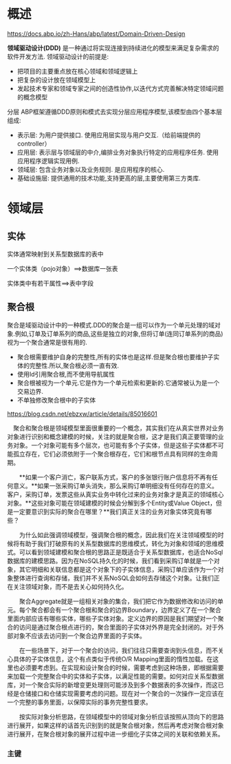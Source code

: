 # 概述

https://docs.abp.io/zh-Hans/abp/latest/Domain-Driven-Design

**领域驱动设计(DDD)** 是一种通过将实现连接到持续进化的模型来满足复杂需求的软件开发方法. 领域驱动设计的前提是:

- 把项目的主要重点放在核心领域和领域逻辑上
- 把复杂的设计放在领域模型上
- 发起技术专家和领域专家之间的创造性协作,以迭代方式完善解决特定领域问题的概念模型

分层
ABP框架遵循DDD原则和模式去实现分层应用程序模型,该模型由四个基本层组成:

- 表示层: 为用户提供接口. 使用应用层实现与用户交互.（给前端提供的controller）
- 应用层: 表示层与领域层的中介,编排业务对象执行特定的应用程序任务. 使用应用程序逻辑实现用例.
- 领域层: 包含业务对象以及业务规则. 是应用程序的核心.
- 基础设施层: 提供通用的技术功能,支持更高的层,主要使用第三方类库.

# 领域层

## 实体

实体通常映射到关系型数据库的表中

一个实体类（pojo对象）==>数据库一张表

实体类中有若干属性==>表中字段

## 聚合根

聚合是域驱动设计中的一种模式.DDD的聚合是一组可以作为一个单元处理的域对象.例如,订单及订单系列的商品,这些是独立的对象,但将订单(连同订单系列的商品)视为一个聚合通常是很有用的.



- 聚合根需要维护自身的完整性,所有的实体也是这样.但是聚合根也要维护子实体的完整性.所以,聚合根必须一直有效.
- 使用Id引用聚合根,而不使用导航属性
- 聚合根被视为一个单元.它是作为一个单元检索和更新的.它通常被认为是一个交易边界.
- 不单独修改聚合根中的子实体

https://blog.csdn.net/ebzxw/article/details/85016601

　聚合和聚合根是领域模型里面很重要的一个概念，其实我们在从真实世界对业务对象进行识别和概念建模的时候，关注的就是聚合根，这才是我们真正要管理的业务对象。一个对象可能有多个层次，也可能有多个子实体，但是这些子实体都不可能孤立存在，它们必须依附于一个聚合根存在，它们和根节点具有同样的生命周期。

　　**如果一个客户消亡，客户联系方式，客户的多张银行账户信息将不再有任何意义。**如果一张采购订单头消失，那么采购订单明细没有任何存在的意义。客户，采购订单，发票这些从真实业务中转化过来的业务对象才是真正的领域核心对象。**这些对象可能在领域建模的时候会分解到多个Entity或Value Object，但是一定要意识到实际的聚合在哪里？**我们真正关注的业务对象实体究竟有哪些？

　　为什么如此强调领域模型，强调聚合根的概念，因此我们在关注领域模型的时候将有助于我们打破原有的关系型数据库的思维模式，转化为对象和领域的思维模式。可以看到领域建模和聚合根的思路正是既适合于关系型数据库，也适合NoSql数据库的建模思路。因为在NoSQL持久化的时候，我们看到采购订单就是一个对象，其它明细和关联信息都是这个对象下的子实体信息，采购订单应该作为一个对象整体进行查询和存储，我们并不关系NoSQL会如何去存储这个对象。让我们正在关注领域对象，而不是去关心如何持久化。

　　聚合Aggregate就是一组相关对象的集合，我们把它作为数据修改和访问的单元。每个聚合都会有一个聚合根和聚合的边界Boundary，边界定义了在一个聚合里面内部应该有哪些实体，哪些子实体对象。定义边界的原因是我们期望对一个聚合的访问是通过聚合根点进行的，聚合里面的子实体对外界是完全封闭的。对于外部对象不应该去访问到一个聚合边界里面的子实体。

　　在一些场景下，对于一个聚合的访问，我们往往只需要查询到头信息，而不关心具体的子实体信息，这个有点类似于传统O/R Mapping里面的惰性加载。在这里也必须要考虑到。在实现和设计聚合的时候，需要考虑到这种场景，即根据需要来加载一个完整聚合中的实体和子实体，以满足性能的需要。如何对应关系型数据库，对一个聚合实际的新增变更处理则可能涉及到多个数据表的多次操作，而这已经是仓储接口和仓储实现需要考虑的问题。现在对一个聚合的一次操作一定应该在一个完整的事务里面，以保障实际的事务完整性要求。

　　按实际对象分析思路，在领域模型中的领域对象分析应该按照从顶向下的思路进行展开，如果这样的话首先识别到的就是聚合根对象，然后再考虑对聚合根对象进行展开，在聚合根对象的展开过程中进一步细化子实体之间的关联和依赖关系。

### 主键


